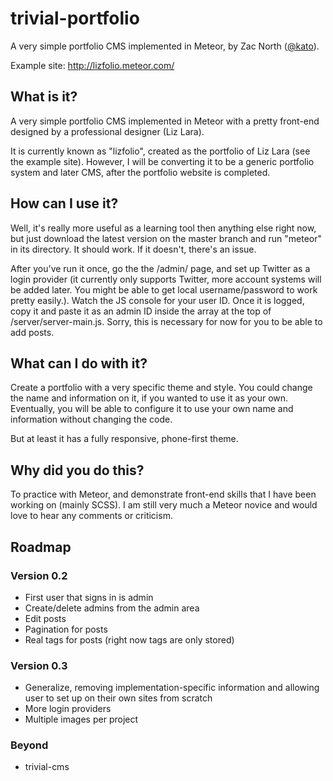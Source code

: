 trivial-portfolio
=================
A very simple portfolio CMS implemented in Meteor, by Zac North ([@kato](https://twitter.com/kato)).

Example site: http://lizfolio.meteor.com/

## What is it?
A very simple portfolio CMS implemented in Meteor with a pretty front-end designed by a professional designer (Liz Lara).

It is currently known as "lizfolio", created as the portfolio of Liz Lara (see the example site). However, I will be converting it to be a generic portfolio system and later CMS, after the portfolio website is completed.

## How can I use it?
Well, it's really more useful as a learning tool then anything else right now, but just download the latest version on the master branch and run "meteor" in its directory. It should work. If it doesn't, there's an issue.

After you've run it once, go the the /admin/ page, and set up Twitter as a login provider (it currently only supports Twitter, more account systems will be added later. You might be able to get local username/password to work pretty easily.). Watch the JS console for your user ID. Once it is logged, copy it and paste it as an admin ID inside the array at the top of /server/server-main.js. Sorry, this is necessary for now for you to be able to add posts.
## What can I do with it?
Create a portfolio with a very specific theme and style. You could change the name and information on it, if you wanted to use it as your own. Eventually, you will be able to configure it to use your own name and information without changing the code.

But at least it has a fully responsive, phone-first theme.
## Why did you do this?
To practice with Meteor, and demonstrate front-end skills that I have been working on (mainly SCSS). I am still very much a Meteor novice and would love to hear any comments or criticism.
## Roadmap
### Version 0.2
* First user that signs in is admin
* Create/delete admins from the admin area
* Edit posts
* Pagination for posts
* Real tags for posts (right now tags are only stored)

### Version 0.3
* Generalize, removing implementation-specific information and allowing user to set up on their own sites from scratch
* More login providers
* Multiple images per project

### Beyond
* trivial-cms
